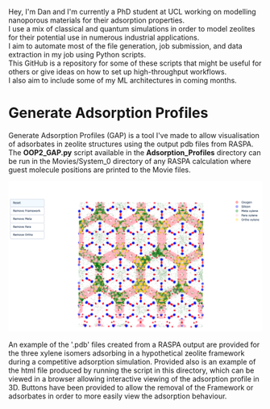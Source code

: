 Hey, I'm Dan and I'm currently a PhD student at UCL working on modelling nanoporous materials for their adsorption properties.  
I use a mix of classical and quantum simulations in order to model zeolites for their potential use in numerous industrial applications.  
I aim to automate most of the file generation, job submission, and data extraction in my job using Python scripts.  
This GitHub is a repository for some of these scripts that might be useful for others or give ideas on how to set up high-throughput workflows.  
I also aim to include some of my ML architectures in coming months.  

# Generate Adsorption Profiles

Generate Adsorption Profiles (GAP) is a tool I've made to allow visualisation of adsorbates in zeolite structures using the output pdb files from RASPA. The **OOP2_GAP.py** script available in the **Adsorption_Profiles** directory can be run in the Movies/System_0 directory of any RASPA calculation where guest molecule positions are printed to the Movie files.  

![alt text](https://github.com/d4n-hewitt/d4n-hewitt/blob/main/Adsorption_Profiles/Example_image.png?raw=true)  

An example of the '.pdb' files created from a RASPA output are provided for the three xylene isomers adsorbing in a hypothetical zeolite framework during a competitive adsorption simulation. Provided also is an example of the html file produced by running the script in this directory, which can be viewed in a browser allowing interactive viewing of the adsorption profile in 3D. Buttons have been provided to allow the removal of the Framework or adsorbates in order to more easily view the adsorption behaviour.




